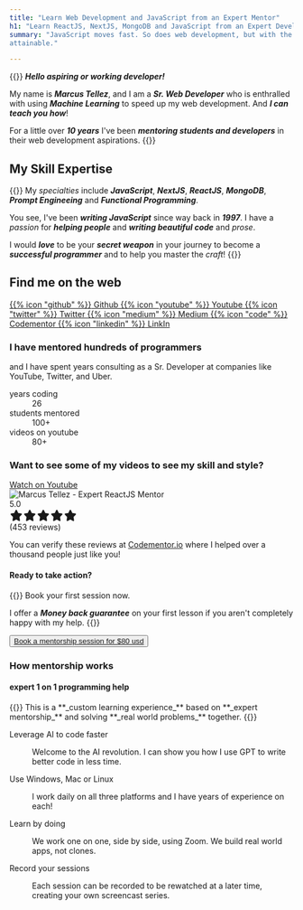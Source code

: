 ```yaml
---
title: "Learn Web Development and JavaScript from an Expert Mentor"
h1: "Learn ReactJS, NextJS, MongoDB and JavaScript from an Expert Developer"
summary: "JavaScript moves fast. So does web development, but with the help of an Expert Mentor and Sr. Developer, it is
attainable."

---
```


{{<lead>}}
  **_Hello aspiring or working developer!_**
  
  My name is **_Marcus Tellez_**, and I am a **_Sr. Web Developer_** who is enthralled with using
  **_Machine Learning_** to speed up my web development. And **_I can teach you how_**!

  For a little over **_10 years_** I've been **_mentoring students and developers_** in their web development
  aspirations.
  {{</lead>}}


<h2 class="uppercase font-black">My Skill Expertise</h2>

{{<lead>}}
  My _specialties_ include **_JavaScript_**, **_NextJS_**, **_ReactJS_**, **_MongoDB_**, **_Prompt Engineeing_** and
  **_Functional Programming_**.

  You see, I've been **_writing JavaScript_** since way back in **_1997_**. I have a _passion_ for **_helping people_**
  and **_writing beautiful code_** and _prose_.

  I would _**love**_ to be your _**secret weapon**_ in your journey to become a _**successful programmer**_ and to help
  you master the _craft_!
{{</lead>}}

<h2 class="uppercase font-black w-full text-center">Find me on the web</h2>
<div class="flex items-center flex-wrap my-3 justify-center gap-2">
  <a href="https://github.com/marktellez" target="_blank" class="cursor-pointer hover:border-primary-300 border-b-2 border-transparent hover:text-primary-300 text-neutral-300 transition duration-200 whitespace-nowrap flex gap-2 w-full items-center justify-center px-5 pt-3 text-base font-medium sm:w-auto">
    <span class="mb-1 icon">{{% icon  "github" %}}</span>
    Github
  </a>
  <a href="https://youtube.com/devmentorlive" target="_blank" class="cursor-pointer hover:border-primary-300 border-b-2 border-transparent hover:text-primary-300 text-neutral-300 transition duration-200 whitespace-nowrap flex gap-2 w-full items-center justify-center px-5 pt-3 text-base font-medium sm:w-auto">
    <span class="mb-1 icon">{{% icon  "youtube" %}}</span>
    Youtube
  </a>
  <a href="https://twitter.com/devmentorlive" target="_blank" class="cursor-pointer hover:border-primary-300 border-b-2 border-transparent hover:text-primary-300 text-neutral-300 transition duration-200 whitespace-nowrap flex gap-2 w-full items-center justify-center px-5 pt-3 text-base font-medium sm:w-auto">
    <span class="mb-1 icon">{{% icon  "twitter" %}}</span>
    Twitter
  </a>
  <a href="https://medium.com/@devmentorlive" target="_blank" class="cursor-pointer hover:border-primary-300 border-b-2 border-transparent hover:text-primary-300 text-neutral-300 transition duration-200 whitespace-nowrap flex gap-2 w-full items-center justify-center px-5 pt-3 text-base font-medium sm:w-auto">
    <span class="mb-1 icon">{{% icon  "medium" %}}</span>
    Medium
  </a>
  <a href="https://codementor.io/@devmentorlive" target="_blank" class="cursor-pointer hover:border-primary-300 border-b-2 border-transparent hover:text-primary-300 text-neutral-300 transition duration-200 whitespace-nowrap flex gap-2 w-full items-center justify-center px-5 pt-3 text-base font-medium sm:w-auto">
    <span class="mb-1 icon">{{% icon  "code" %}}</span>
    Codementor
  </a>
  <a href="https://www.linkedin.com/in/marcus-tellez-9285991bb/" target="_blank" class="cursor-pointer hover:border-primary-300 border-b-2 border-transparent hover:text-primary-300 text-neutral-300 transition duration-200 whitespace-nowrap flex gap-2 w-full items-center justify-center px-5 pt-3 text-base font-medium sm:w-auto">
    <span class="mb-1 icon">{{% icon  "linkedin" %}}</span>
    LinkIn
  </a>
</div>
  
<div class="bg-primary-500 bg-opacity-10   py-4 my-8">
  <div class="mx-auto max-w-4xl text-center">
    <h3 class="uppercase text-3xl font-bold tracking-tight  sm:text-4xl">I have mentored hundreds of programmers</h3>
    <p class="mt-3 text-xl sm:mt-4">and I have spent years consulting as a Sr. Developer at companies like YouTube,
      Twitter, and Uber.</p>
  </div>

  <dl class="my-10 text-center sm:mx-auto sm:grid sm:max-w-3xl sm:grid-cols-3 sm:gap-8">
    <div class="flex flex-col">
      <dt class="order-2 mt-2 text-lg font-medium leading-6">years coding</dt>
      <dd class="order-1 text-5xl font-bold tracking-tight">26</dd>
    </div>
    <div class="flex flex-col">
      <dt class="order-2 mt-2 text-lg font-medium leading-6">students mentored</dt>
      <dd class="order-1 text-5xl font-bold tracking-tight">100+</dd>
    </div>
    <div class="flex flex-col">
      <dt class="order-2 mt-2 text-lg font-medium leading-6">videos on youtube</dt>
      <dd class="order-1 text-5xl font-bold tracking-tight">80+</dd>
    </div>
  </dl>
</div>


<div class="p-8 text-white border-b border-neutral-500 hover:bg-primary-300 hover:bg-opacity-10 transition duration-200">
  <div class="mx-auto px-4 py-2 w-full sm:px-6 lg:px-8 md:flex items-center">
    <h3 class="font-bold my-2 text-2xl tracking-wider flex-grow">Want to see some of my videos to see my skill and
      style?</h3>
      <a href="https://youtube.com/devmentorlive"
      class="hover:scale-110 hover:bg-prmary-500 transition duration-200 whitespace-nowrap inline-flex w-full items-center justify-center shadow drop-shadow-lg bg-primary-700 px-5 py-3 text-base font-medium text-neutral-200 sm:w-auto">Watch
      on Youtube</a><br> 
  </div>
</div>

<div class="gap-8 md:flex  items-center">
  <div class="w-full md:w-1/2">
    <div class="w-[400px] mx-auto ">
    <div class=" flex justify-center ">
      <img src="/headshot.png" class="max-w-[200px]" alt="Marcus Tellez - Expert ReactJS Mentor">
    </div>
    <div class="flex items-center gap-3 justify-center w-full my-4">
      <div>5.0</div>
      <div class="flex text-primary-500 items-center"><svg xmlns="http://www.w3.org/2000/svg" width="24" height="24"
          viewBox="0 0 24 24">
          <g fill="none" fill-rule="evenodd">
            <path d="M0 0h24v24H0z"></path>
            <path fill="currentColor" fill-rule="nonzero"
              d="M13.2 2.7l2.3 5 5.4.8c1 .2 1.5 1.4.7 2.2l-3.9 4.1.9 5.7c.2 1.1-1 1.9-1.9 1.3L12 19.2l-4.7 2.6c-.9.5-2.1-.3-1.9-1.3l.9-5.7-3.9-4.1c-.7-.8-.3-2 .7-2.2l5.4-.8 2.3-5c.5-.9 1.9-.9 2.4 0z">
            </path>
          </g>
        </svg><svg xmlns="http://www.w3.org/2000/svg" width="24" height="24" viewBox="0 0 24 24">
          <g fill="none" fill-rule="evenodd">
            <path d="M0 0h24v24H0z"></path>
            <path fill="currentColor" fill-rule="nonzero"
              d="M13.2 2.7l2.3 5 5.4.8c1 .2 1.5 1.4.7 2.2l-3.9 4.1.9 5.7c.2 1.1-1 1.9-1.9 1.3L12 19.2l-4.7 2.6c-.9.5-2.1-.3-1.9-1.3l.9-5.7-3.9-4.1c-.7-.8-.3-2 .7-2.2l5.4-.8 2.3-5c.5-.9 1.9-.9 2.4 0z">
            </path>
          </g>
        </svg><svg xmlns="http://www.w3.org/2000/svg" width="24" height="24" viewBox="0 0 24 24">
          <g fill="none" fill-rule="evenodd">
            <path d="M0 0h24v24H0z"></path>
            <path fill="currentColor" fill-rule="nonzero"
              d="M13.2 2.7l2.3 5 5.4.8c1 .2 1.5 1.4.7 2.2l-3.9 4.1.9 5.7c.2 1.1-1 1.9-1.9 1.3L12 19.2l-4.7 2.6c-.9.5-2.1-.3-1.9-1.3l.9-5.7-3.9-4.1c-.7-.8-.3-2 .7-2.2l5.4-.8 2.3-5c.5-.9 1.9-.9 2.4 0z">
            </path>
          </g>
        </svg><svg xmlns="http://www.w3.org/2000/svg" width="24" height="24" viewBox="0 0 24 24">
          <g fill="none" fill-rule="evenodd">
            <path d="M0 0h24v24H0z"></path>
            <path fill="currentColor" fill-rule="nonzero"
              d="M13.2 2.7l2.3 5 5.4.8c1 .2 1.5 1.4.7 2.2l-3.9 4.1.9 5.7c.2 1.1-1 1.9-1.9 1.3L12 19.2l-4.7 2.6c-.9.5-2.1-.3-1.9-1.3l.9-5.7-3.9-4.1c-.7-.8-.3-2 .7-2.2l5.4-.8 2.3-5c.5-.9 1.9-.9 2.4 0z">
            </path>
          </g>
        </svg><svg xmlns="http://www.w3.org/2000/svg" width="24" height="24" viewBox="0 0 24 24">
          <g fill="none" fill-rule="evenodd">
            <path d="M0 0h24v24H0z"></path>
            <path fill="currentColor" fill-rule="nonzero"
              d="M13.2 2.7l2.3 5 5.4.8c1 .2 1.5 1.4.7 2.2l-3.9 4.1.9 5.7c.2 1.1-1 1.9-1.9 1.3L12 19.2l-4.7 2.6c-.9.5-2.1-.3-1.9-1.3l.9-5.7-3.9-4.1c-.7-.8-.3-2 .7-2.2l5.4-.8 2.3-5c.5-.9 1.9-.9 2.4 0z">
            </path>
          </g>
        </svg></div><span>(453 reviews)</span>
    </div>
    <p class="text-center">You can <span class="font-bold italic">verify these reviews</span> at <a href="https://www.codementor.io/@marktellez">Codementor.io</a> where I helped over a thousand people <span class="font-bold italic">just like you</span>!</p>
    </div></div>
  <div
    class="w-full md:w-1/2 bg-primary-500 bg-opacity-10  rounded-xl p-8 prose dark:prose-invert text-neutral-400 mx-auto max-w-7xl px-6  lg:px-8 ">
    <h4 class="mt-0 uppercase font-black text-lg">Ready to take action?</h4>
   
{{<lead>}}
Book your first session now. 

I offer a **_Money back guarantee_** on your first lesson if you aren't completely happy with my help.
{{</lead>}}
<div class="w-full flex justify-end">
      <button class="hover:scale-110 hover:bg-prmary-500 transition duration-200  bg-primary-700 rounded px-4 py-2 w-full">
        <a target="_blank" class="text-primary-100 " href="https://calendly.com/aipaired/mentorship-1hr">Book a mentorship
          session for $80 usd</a>
      </button>
    </div>
  </div>
</div>
<h3 class="uppercase mt-8 text-3xl font-bold tracking-tight text-neutral-50 ">How mentorship works</h3>
<div
  class="bg-primary-500 bg-opacity-10  rounded-xl p-8 prose dark:prose-invert text-neutral-400 mx-auto max-w-7xl px-6 lg:grid lg:grid-cols-3 lg:gap-x-12 lg:px-8 ">
  <div>
    <h4 class="text-3xl font-semibold leading-8 tracking-tight uppercase">expert 1 on 1 programming help</h4>
{{<lead>}}
This is a **_custom learning experience_** based on **_expert mentorship_** and solving **_real world problems_** together.
{{</lead>}}


  </div>
  <div class="mt-6 lg:col-span-2 lg:mt-0">
    <dl class="grid grid-cols-1 gap-6 sm:grid-flow-col sm:grid-cols-2 sm:grid-rows-2">
      <div class="relative">
        <dt>
          <p class="whitespace-nowrap uppercase sm:ml-10 text-lg font-semibold leading-8 text-neutral-50">Leverage AI to
            code faster</p>
        </dt>
        <dd class="mt-2 sm:ml-10 text-base leading-7 prose dark:prose-invert text-neutral-400">Welcome to the <span class=" font-bold italic">AI
          revolution</span>. I can show you how I use GPT to write better code in less time.</dd>
      </div>
      <div class="relative">
        <dt>
          <p class="whitespace-nowrap uppercase sm:ml-10 text-lg font-semibold leading-8 text-neutral-50">Use Windows,
            Mac or Linux</p>
        </dt>
        <dd class="mt-2 sm:ml-10 text-base leading-7 prose dark:prose-invert text-neutral-400">I work daily on all three
          platforms and I have years of experience on each!</dd>
      </div>
      <div class="relative">
        <dt>
          <p class="whitespace-nowrap uppercase sm:ml-10 text-lg font-semibold leading-8 text-neutral-50">Learn by doing
          </p>
        </dt>
        <dd class="mt-2 sm:ml-10 text-base leading-7 prose dark:prose-invert text-neutral-400">We work one on one, side
          by
          side, using <span class="italic font-bold">Zoom</span>. We build real world apps, not clones.</dd>
      </div>
      <div class="relative">
        <dt>
          <p class="whitespace-nowrap uppercase sm:ml-10 text-lg font-semibold leading-8 text-neutral-50 ">Record your
            sessions</p>
        </dt>
        <dd class="mt-2 sm:ml-10 text-base leading-7 prose dark:prose-invert text-neutral-400">Each session can be
          recorded
          to be rewatched at a later time, creating your own screencast series.</dd>
      </div>
    </dl>
  </div>
</div>
